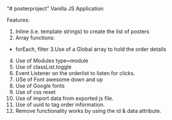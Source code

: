 "# posterproject" 
Vanilla JS Application

Features:
1. Inline (i.e. template strings) to create the list of posters
2. Array functions:
 - forEach, filter
3.Use of a Global array to hold the order details
4. Use of Modules type=module
5. Use of classList.toggle 
6. Event Listener on the orderlist to listen for clicks.
7. USe of Font awesome down and up 
8. Use of Google fonts
9. Use of css reset
10.  Use of import data from exported js file.
11. Use of uuid to tag order information.
12. Remove functionality works by using the id & data attribute.